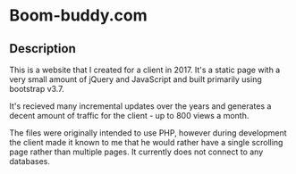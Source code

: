 # Boom-buddy.com


## Description

This is a website that I created for a client in 2017. It's a static page with a very small amount of jQuery and JavaScript and built primarily using bootstrap v3.7. 

It's recieved many incremental updates over the years and generates a decent amount of traffic for the client - up to 800 views a month.

The files were originally intended to use PHP, however during development the client made it known to me that he would rather have a single scrolling page rather than multiple pages. It currently does not connect to any databases.
